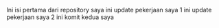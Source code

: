 Ini isi pertama dari repository saya
ini update pekerjaan saya 1
ini update pekerjaan saya 2
ini komit kedua saya
